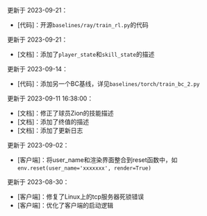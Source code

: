 更新于 $\text{2023-09-21}$：
* [代码]：开源`baselines/ray/train_rl.py`的代码
  
更新于 $\text{2023-09-21}$：
* [文档]：添加了`player_state`和`skill_state`的描述
  
更新于 $\text{2023-09-14}$：
* [代码]：添加另一个BC基线，详见`baselines/torch/train_bc_2.py`

更新于 $\text{2023-09-11 16:38:00}$：
* [文档]：修正了球员Zion的技能描述
* [文档]：添加了终值的描述
* [文档]：添加了更新日志

更新于 $\text{2023-09-02}$：
* [客户端]：将user_name和渲染界面整合到reset函数中，如`env.reset(user_name='xxxxxxx', render=True)`

更新于 $\text{2023-08-30}$：
* [客户端]：修复了Linux上的tcp服务器死锁错误
* [客户端]：优化了客户端的启动逻辑